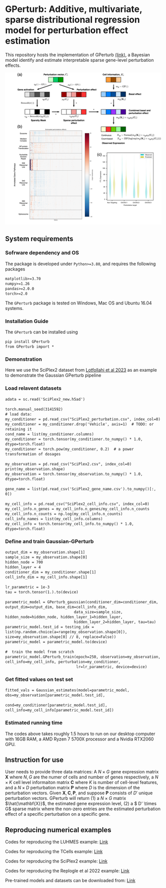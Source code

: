 # GPerturb: Additive, multivariate, sparse distributional regression model for  perturbation effect estimation
This repository hosts the implementation of GPerturb [(link)](), a Bayesian model identify and estimate interpretable sparse gene-level perturbation effects. 

<p align="center"><img src="https://github.com/hwxing3259/GPerturb/blob/main/visualisation/figure1.png" alt="GPerturb" width="900px" /></p>



## System requirements
### Sofrware dependency and OS
The package is developed under `Python>=3.80`, and requires the following packages
```
matplotlib>=3.70
numpy>=1.26
pandas>=2.0.0
torch>=2.0
```

The `GPerturb` package is tested on Windows, Mac OS and Ubuntu 16.04 systems.

### Installation Guide
The `GPerturb` can be installed using
```
pip install GPerturb
from GPerturb import *
```

### Demonstration
Here we use the SciPlex2 dataset from [Lotfollahi et al 2023](https://github.com/theislab/CPA) as an example to demonstrate the Gaussian GPerturb pipeline
### Load relavent datasets
```
adata = sc.read('SciPlex2_new.h5ad')

torch.manual_seed(3141592)
# load data:
my_conditioner = pd.read_csv("SciPlex2_perturbation.csv", index_col=0)
my_conditioner = my_conditioner.drop('Vehicle', axis=1)  # TODO: or retaining it
cond_name = list(my_conditioner.columns)
my_conditioner = torch.tensor(my_conditioner.to_numpy() * 1.0, dtype=torch.float)
my_conditioner = torch.pow(my_conditioner, 0.2)  # a power transformation of dosages

my_observation = pd.read_csv("SciPlex2.csv", index_col=0)
print(my_observation.shape)
my_observation = torch.tensor(my_observation.to_numpy() * 1.0, dtype=torch.float)

gene_name = list(pd.read_csv('SciPlex2_gene_name.csv').to_numpy()[:, 0])

my_cell_info = pd.read_csv("SciPlex2_cell_info.csv", index_col=0)
my_cell_info.n_genes = my_cell_info.n_genes/my_cell_info.n_counts
my_cell_info.n_counts = np.log(my_cell_info.n_counts)
cell_info_names = list(my_cell_info.columns)
my_cell_info = torch.tensor(my_cell_info.to_numpy() * 1.0, dtype=torch.float)
```

### Define and train Gaussian-GPerturb
```
output_dim = my_observation.shape[1]
sample_size = my_observation.shape[0]
hidden_node = 700  
hidden_layer = 4
conditioner_dim = my_conditioner.shape[1]
cell_info_dim = my_cell_info.shape[1]

lr_parametric = 1e-3  
tau = torch.tensor(1.).to(device)

parametric_model = GPerturb_gaussian(conditioner_dim=conditioner_dim, output_dim=output_dim, base_dim=cell_info_dim,
                               data_size=sample_size, hidden_node=hidden_node, hidden_layer_1=hidden_layer,
                               hidden_layer_2=hidden_layer, tau=tau)
parametric_model.test_id = testing_idx = list(np.random.choice(a=range(my_observation.shape[0]), size=my_observation.shape[0] // 8, replace=False))
parametric_model = parametric_model.to(device)

#  train the model from scratch 
parametric_model.GPerturb_train(epoch=250, observation=my_observation, cell_info=my_cell_info, perturbation=my_conditioner, 
                                lr=lr_parametric, device=device)
```

### Get fitted values on test set
```
fitted_vals = Gaussian_estimates(model=parametric_model, obs=my_observation[parametric_model.test_id], 
                                 cond=my_conditioner[parametric_model.test_id], cell_info=my_cell_info[parametric_model.test_id])
```

### Estimated running time
The codes above takes roughly 1.5 hours to run on our desktop computer with 16GB RAM, a AMD Ryzen 7 5700X processor and a Nvidia RTX2060 GPU. 

## Instruction for use
User needs to provide three data matrices: A $N\times G$ gene expression matrix $\mathbf{X}$ where $N,G$ are the numer of cells and number of genes respectively, a $N \times K$ cell level informaiton matrix $\mathbf{C}$ where $K$ is number of cell-level features, and a $N\times D$ perturbation matrix $\mathbf{P}$ where $D$ is the dimension of the perturbation vectors. Given $\mathbf{X}, \mathbf{C}, \mathbf{P}$, and suppose $\mathbf{P}$ consists of $D'$ unique perturbation vectors. GPerturb will return (1) a $N \times G$ matrix $\hat{\mathbf{X}}$, the estimated gene expression level, (2) a $ D' \times G$ sparse matrix where the non-zero entries are the estimated perturbation effect of a specific perturbation on a specific gene. 

## Reproducing numerical examples
Codes for reproducing the LUHMES example: [Link](https://github.com/hwxing3259/GPerturb/blob/main/numerical_examples/LUHMES_GPerturb.ipynb)

Codes for reproducing the TCells example: [Link](https://github.com/hwxing3259/GPerturb/blob/main/numerical_examples/TCells_GPerturb.ipynb)

Codes for reproducing the SciPlex2 example: [Link](https://github.com/hwxing3259/GPerturb/blob/main/numerical_examples/SciPlex2_GPerturb.ipynb)

Codes for reproducing the Replogle et al 2022 example: [Link](https://github.com/hwxing3259/GPerturb/blob/main/numerical_examples/Replogle_GPerturb.ipynb)

Pre-trained models and datasets can be downloaded from: [Link](https://drive.google.com/drive/folders/1OqzcBbEL3HHOjoSQTynwRHhx2w8WVIrU?usp=share_link)
